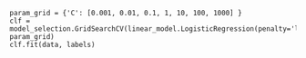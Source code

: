     param_grid = {'C': [0.001, 0.01, 0.1, 1, 10, 100, 1000] }
    clf = model_selection.GridSearchCV(linear_model.LogisticRegression(penalty='l2'), param_grid)
    clf.fit(data, labels)



